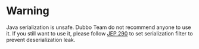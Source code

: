 # Warning

Java serialization is unsafe. Dubbo Team do not recommend anyone to use it.
If you still want to use it, please follow [JEP 290](https://openjdk.java.net/jeps/290) 
to set serialization filter to prevent deserialization leak.
